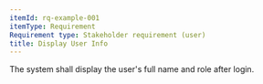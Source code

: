 ```yaml
---
itemId: rq-example-001
itemType: Requirement
Requirement type: Stakeholder requirement (user)
title: Display User Info
---
```

The system shall display the user's full name and role after login.
